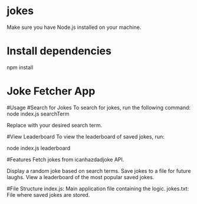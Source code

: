 # jokes



<p>Make sure you have Node.js installed on your machine.</p>

<h1>Install dependencies</h1>
<p></p>npm install</p>

<h1>Joke Fetcher App</h1>
#Usage #Search for Jokes To search for jokes, run the following command: node index.js searchTerm

Replace with your desired search term.

#View Leaderboard To view the leaderboard of saved jokes, run:

node index.js leaderboard

#Features Fetch jokes from icanhazdadjoke API.

Display a random joke based on search terms. Save jokes to a file for future laughs. View a leaderboard of the most popular saved jokes.

#File Structure index.js: Main application file containing the logic. jokes.txt: File where saved jokes are stored.
